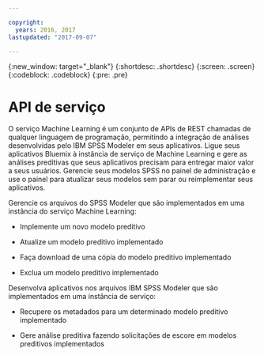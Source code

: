 ```yaml
---

copyright:
  years: 2016, 2017
lastupdated: "2017-09-07"

---
```


{:new_window: target="_blank"}
{:shortdesc: .shortdesc}
{:screen: .screen}
{:codeblock: .codeblock}
{:pre: .pre}

# API de serviço


O serviço Machine Learning é um conjunto de APIs de REST chamadas de
qualquer linguagem de programação, permitindo a integração de análises desenvolvidas
pelo IBM SPSS Modeler em seus aplicativos. Ligue seus
aplicativos Bluemix à instância de serviço de Machine Learning e
gere as análises preditivas que seus aplicativos precisam para
entregar maior valor a seus usuários. Gerencie seus modelos SPSS no
painel de administração e use o painel para atualizar seus modelos sem parar ou reimplementar seus aplicativos.

Gerencie os arquivos do SPSS Modeler que são implementados em uma instância do
serviço Machine Learning:

*  Implemente um novo modelo preditivo

*  Atualize um modelo preditivo implementado

*  Faça download de uma cópia do modelo preditivo implementado

*  Exclua um modelo preditivo implementado

Desenvolva aplicativos nos arquivos
IBM SPSS Modeler que são implementados em uma instância de serviço:

*  Recupere os metadados para um determinado modelo preditivo implementado

*  Gere análise preditiva fazendo solicitações de escore em modelos preditivos implementados
